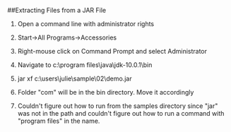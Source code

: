 ##Extracting Files from a JAR File

1.  Open a command line with administrator rights

2.  Start->All Programs->Accessories

3.  Right-mouse click on Command Prompt and select Administrator

4.  Navigate to c:\program files\java\jdk-10.0.1\bin

5.  jar xf c:\users\julie\sample\02\demo.jar

6.  Folder "com" will be in the bin directory.  Move it accordingly

7.  Couldn't figure out how to run from the samples directory since "jar" was not in the path and couldn't figure out how to run a command with "program files" in the name.

